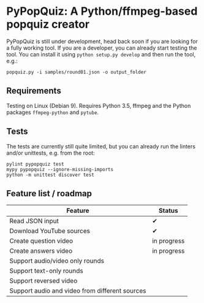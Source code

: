 PyPopQuiz: A Python/ffmpeg-based popquiz creator
================

PyPopQuiz is still under development, head back soon if you are looking for a fully working tool. If you are a developer, you can already start testing the tool. You can install it using `python setup.py develop` and then run the tool, e.g.:

    popquiz.py -i samples/round01.json -o output_folder


Requirements
-------------

Testing on Linux (Debian 9). Requires Python 3.5, ffmpeg and the Python packages `ffmpeg-python` and `pytube`.


Tests
-------------

The tests are currently still quite limited, but you can already run the linters and/or unittests, e.g. from the root:

    pylint pypopquiz test
    mypy pypopquiz --ignore-missing-imports
    python -m unittest discover test


Feature list / roadmap
-------------

| Feature | Status |
|---------|--------|
| Read JSON input | ✔ |
| Download YouTube sources | ✔ |
| Create question video | in progress |
| Create answers video | in progress |
| Support audio/video only rounds |  |
| Support text-only rounds |  |
| Support reversed video |  |
| Support audio and video from different sources |  |
